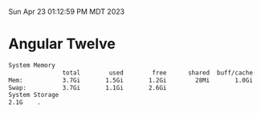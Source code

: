 Sun Apr 23 01:12:59 PM MDT 2023

# Angular Twelve

```bash
System Memory
               total        used        free      shared  buff/cache   available
Mem:           3.7Gi       1.5Gi       1.2Gi        28Mi       1.0Gi       1.9Gi
Swap:          3.7Gi       1.1Gi       2.6Gi
System Storage
2.1G	.
```
```bash
